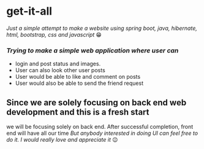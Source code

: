 # get-it-all
*Just a simple attempt to make a website using spring boot, java, hibernate, html, bootstrap, css and javascript* 😁

### *Trying to make a simple web application where user can*    
* login and post status and images.
* User can also look other user posts
* User would be able to like and comment on posts
* User would also be able to send the friend request

## Since we are solely focusing on back end web development and this is a fresh start  
we will be focusing solely on back end. After successful completion, front end will have all our time
*But anybody interested in doing UI can feel free to do it. I would really love and appreciate it* 😉

